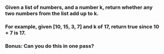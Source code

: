 ### Given a list of numbers, and a number k, return whether any two numbers from the list add up to k.

### For example, given [10, 15, 3, 7] and k of 17, return true since 10 + 7 is 17.

### Bonus: Can you do this in one pass?